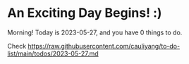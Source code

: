 # An Exciting Day Begins! :)

Morning! Today is 2023-05-27, and you have 0 things to do.

Check https://raw.githubusercontent.com/cauliyang/to-do-list/main/todos/2023-05-27.md